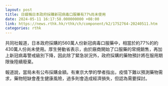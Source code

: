 ```yaml
---
layout: post
title: 日媒稱日本政府採購新冠病毒口服藥有77%尚未使用
date: 2024-05-11 16:17:58.000000000 +08:00
link: https://news.rthk.hk/rthk/ch/component/k2/1752764-20240511.htm
categories: rthk
---
```


共同社報道，日本政府採購的560萬人份新冠病毒口服藥中，相當於約77%的約430萬人份尚未使用。厚生勞動省表示，由於廠商開始了口服藥的常規銷售，再加上新冠病毒警戒級別下降，因此除了緊急狀況外，政府採購的藥物預計將在服用期限後陸續廢棄。

報道說，當局未有公布採購金額。有東京大學的學者指出，疫情下難以預測藥物需求，藥物短缺會產生健康風險，過多則會造成經濟損失，但認為需要探討。
